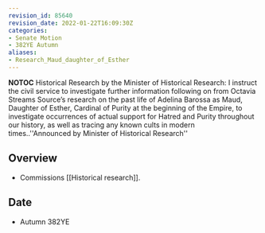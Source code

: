 ```yaml
---
revision_id: 85640
revision_date: 2022-01-22T16:09:30Z
categories:
- Senate Motion
- 382YE Autumn
aliases:
- Research_Maud_daughter_of_Esther
---
```



__NOTOC__
Historical Research by the Minister of Historical Research: I instruct the civil service to investigate further information following on from Octavia Streams Source’s research on the past life of Adelina Barossa as Maud, Daughter of Esther, Cardinal of Purity at the beginning of the Empire, to investigate occurrences of actual support for Hatred and Purity throughout our history, as well as tracing any known cults in modern times..''Announced by Minister of Historical Research''
## Overview
* Commissions [[Historical research]].
## Date
* Autumn 382YE